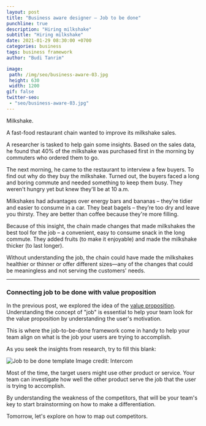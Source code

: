 ```yaml
---
layout: post
title: "Business aware designer – Job to be done"
punchline: true
description: "Hiring milkshake"
subtitle: "Hiring milkshake"
date: 2021-01-29 08:30:00 +0700
categories: business
tags: business framework
author: "Budi Tanrim"

image:
 path: /img/seo/business-aware-03.jpg
 height: 630
 width: 1200
gif: false
twitter-seo: 
 - "seo/business-aware-03.jpg"
---
```


Milkshake.

A fast-food restaurant chain wanted to improve its milkshake sales.

A researcher is tasked to help gain some insights. Based on the sales data, he found that 40% of the milkshake was purchased first in the morning by commuters who ordered them to go.

The next morning, he came to the restaurant to interview a few buyers. To find out why do they buy the milkshake. Turned out, the buyers faced a long and boring commute and needed something to keep them busy. They weren't hungry yet but knew they'll be at 10 a.m.

Milkshakes had advantages over energy bars and bananas – they’re tidier and easier to consume in a car. They beat bagels – they’re too dry and leave you thirsty. They are better than coffee because they're more filling.

Because of this insight, the chain made changes that made milkshakes the best tool for the job – a convenient, easy to consume snack in the long commute. They added fruits (to make it enjoyable) and made the milkshake thicker (to last longer).

Without understanding the job, the chain could have made the milkshakes healthier or thinner or offer different sizes—any of the changes that could be meaningless and not serving the customers' needs.

---

### Connecting job to be done with value proposition

In the previous post, we explored the idea of the [value proposition][link-1]. Understanding the concept of "job" is essential to help your team look for the value proposition by understanding the user's motivation.

This is where the job-to-be-done framework come in handy to help your team align on what is the job your users are trying to accomplish. 

As you seek the insights from research, try to fill this blank:

<div class="img-wrapper m-b-m">
    <img src="https://buditanrim.co/img/post/2021/01/intercom-job-to-be-done.jpg" alt="Job to be done template" class="illustration" />
    <span class="caption-01">Image credit: Intercom</span>
</div>

Most of the time, the target users might use other product or service. Your team can investigate how well the other product serve the job that the user is trying to accomplish.

By understanding the weakness of the competitors, that will be your team's key to start brainstorming on how to make a differentiation.

Tomorrow, let's explore on how to map out competitors.



[link-1]: https://buditanrim.co/2021/business-aware-designer-value-proposition/
